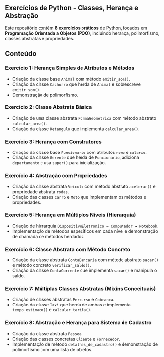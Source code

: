 ## Exercícios de Python - Classes, Herança e Abstração

Este repositório contém **8 exercícios práticos** de Python, focados em **Programação Orientada a Objetos (POO)**, incluindo herança, polimorfismo, classes abstratas e propriedades.

## Conteúdo

### Exercício 1: Herança Simples de Atributos e Métodos
- Criação da classe base `Animal` com método `emitir_som()`.
- Criação da classe `Cachorro` que herda de `Animal` e sobrescreve `emitir_som()`.
- Demonstração de polimorfismo.

### Exercício 2: Classe Abstrata Básica
- Criação de uma classe abstrata `FormaGeometrica` com método abstrato `calcular_area()`.
- Criação da classe `Retangulo` que implementa `calcular_area()`.

### Exercício 3: Herança com Construtores
- Criação da classe base `Funcionario` com atributos `nome` e `salario`.
- Criação da classe `Gerente` que herda de `Funcionario`, adiciona `departamento` e usa `super()` para inicialização.

### Exercício 4: Abstração com Propriedades
- Criação da classe abstrata `Veiculo` com método abstrato `acelerar()` e propriedade abstrata `rodas`.
- Criação das classes `Carro` e `Moto` que implementam os métodos e propriedades.

### Exercício 5: Herança em Múltiplos Níveis (Hierarquia)
- Criação de hierarquia `DispositivoEletronico → Computador → Notebook`.
- Implementação de métodos específicos em cada nível e demonstração de chamada de métodos herdados.

### Exercício 6: Classe Abstrata com Método Concreto
- Criação da classe abstrata `ContaBancaria` com método abstrato `sacar()` e método concreto `verificar_saldo()`.
- Criação da classe `ContaCorrente` que implementa `sacar()` e manipula o saldo.

### Exercício 7: Múltiplas Classes Abstratas (Mixins Conceituais)
- Criação de classes abstratas `Percurso` e `Cobranca`.
- Criação da classe `Taxi` que herda de ambas e implementa `tempo_estimado()` e `calcular_tarifa()`.

### Exercício 8: Abstração e Herança para Sistema de Cadastro
- Criação da classe abstrata `Pessoa`.
- Criação das classes concretas `Cliente` e `Fornecedor`.
- Implementação de método `detalhes_de_cadastro()` e demonstração de polimorfismo com uma lista de objetos.

